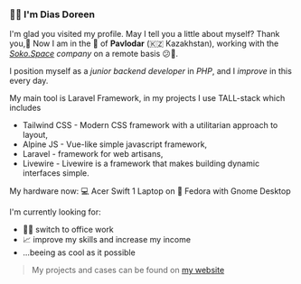 ### 👨‍💻 I'm Dias Doreen

I'm glad you visited my profile. May I tell you a little about myself? Thank you,🤨
Now I am in the 🌃 of **Pavlodar** (🇰🇿 Kazakhstan), working with the _[Soko.Space](https://soko.space/) company_ on a remote basis 😕🔫.

I position myself as a *junior backend developer* in *PHP*, and I *improve* in this every day.

My main tool is Laravel Framework, in my projects 
I use TALL-stack which includes 
* Tailwind CSS - Modern CSS framework with a utilitarian approach to layout, 
* Alpine JS - Vue-like simple javascript framework, 
* Laravel - framework for web artisans, 
* Livewire - Livewire is a framework that makes building dynamic interfaces simple.

My hardware now: 💻 Acer Swift 1 Laptop on 🐧 Fedora with Gnome Desktop

I'm currently looking for:
* 🤸‍♂️ switch to office work
* 📈 improve my skills and increase my income
* ...beeing as cool as it possible


> My projects and cases can be found on [my website](https://vandekott.space/from-github)
